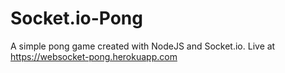 # Socket.io-Pong
A simple pong game created with NodeJS and Socket.io.
Live at https://websocket-pong.herokuapp.com
